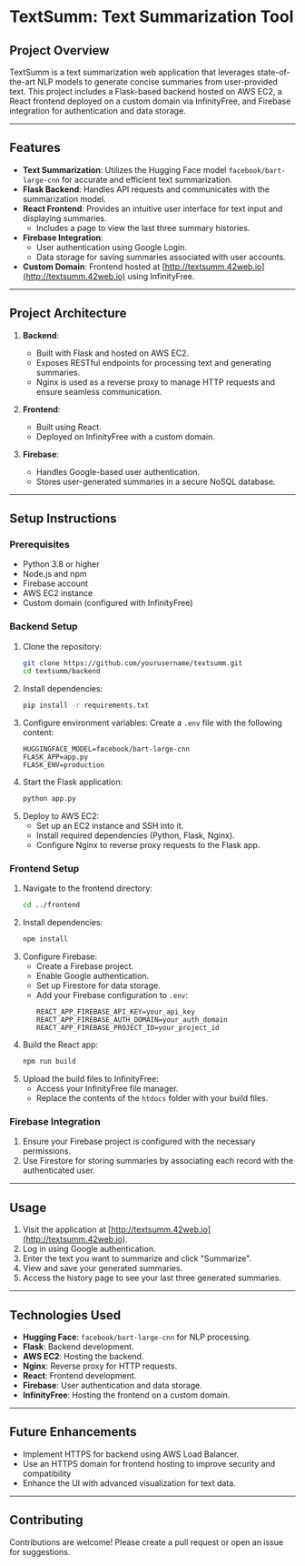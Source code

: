# TextSumm: Text Summarization Tool

## Project Overview

TextSumm is a text summarization web application that leverages state-of-the-art NLP models to generate concise summaries from user-provided text. This project includes a Flask-based backend hosted on AWS EC2, a React frontend deployed on a custom domain via InfinityFree, and Firebase integration for authentication and data storage.

---

## Features

- **Text Summarization**: Utilizes the Hugging Face model `facebook/bart-large-cnn` for accurate and efficient text summarization.
- **Flask Backend**: Handles API requests and communicates with the summarization model.
- **React Frontend**: Provides an intuitive user interface for text input and displaying summaries.
  - Includes a page to view the last three summary histories.
- **Firebase Integration**:
  - User authentication using Google Login.
  - Data storage for saving summaries associated with user accounts.
- **Custom Domain**: Frontend hosted at [http://textsumm.42web.io](http://textsumm.42web.io) using InfinityFree.

---

## Project Architecture

1. **Backend**:

   - Built with Flask and hosted on AWS EC2.
   - Exposes RESTful endpoints for processing text and generating summaries.
   - Nginx is used as a reverse proxy to manage HTTP requests and ensure seamless communication.

2. **Frontend**:

   - Built using React.
   - Deployed on InfinityFree with a custom domain.

3. **Firebase**:

   - Handles Google-based user authentication.
   - Stores user-generated summaries in a secure NoSQL database.

---

## Setup Instructions

### Prerequisites

- Python 3.8 or higher
- Node.js and npm
- Firebase account
- AWS EC2 instance
- Custom domain (configured with InfinityFree)

### Backend Setup

1. Clone the repository:
   ```bash
   git clone https://github.com/yourusername/textsumm.git
   cd textsumm/backend
   ```
2. Install dependencies:
   ```bash
   pip install -r requirements.txt
   ```
3. Configure environment variables:
   Create a `.env` file with the following content:
   ```env
   HUGGINGFACE_MODEL=facebook/bart-large-cnn
   FLASK_APP=app.py
   FLASK_ENV=production
   ```
4. Start the Flask application:
   ```bash
   python app.py
   ```
5. Deploy to AWS EC2:
   - Set up an EC2 instance and SSH into it.
   - Install required dependencies (Python, Flask, Nginx).
   - Configure Nginx to reverse proxy requests to the Flask app.

### Frontend Setup

1. Navigate to the frontend directory:
   ```bash
   cd ../frontend
   ```
2. Install dependencies:
   ```bash
   npm install
   ```
3. Configure Firebase:
   - Create a Firebase project.
   - Enable Google authentication.
   - Set up Firestore for data storage.
   - Add your Firebase configuration to `.env`:
     ```env
     REACT_APP_FIREBASE_API_KEY=your_api_key
     REACT_APP_FIREBASE_AUTH_DOMAIN=your_auth_domain
     REACT_APP_FIREBASE_PROJECT_ID=your_project_id
     ```
4. Build the React app:
   ```bash
   npm run build
   ```
5. Upload the build files to InfinityFree:
   - Access your InfinityFree file manager.
   - Replace the contents of the `htdocs` folder with your build files.

### Firebase Integration

1. Ensure your Firebase project is configured with the necessary permissions.
2. Use Firestore for storing summaries by associating each record with the authenticated user.

---

## Usage

1. Visit the application at [http://textsumm.42web.io](http://textsumm.42web.io).
2. Log in using Google authentication.
3. Enter the text you want to summarize and click "Summarize".
4. View and save your generated summaries.
5. Access the history page to see your last three generated summaries.

---

## Technologies Used

- **Hugging Face**: `facebook/bart-large-cnn` for NLP processing.
- **Flask**: Backend development.
- **AWS EC2**: Hosting the backend.
- **Nginx**: Reverse proxy for HTTP requests.
- **React**: Frontend development.
- **Firebase**: User authentication and data storage.
- **InfinityFree**: Hosting the frontend on a custom domain.

---

## Future Enhancements

- Implement HTTPS for backend using AWS Load Balancer.
- Use an HTTPS domain for frontend hosting to improve security and compatibility
- Enhance the UI with advanced visualization for text data.

---

## Contributing

Contributions are welcome! Please create a pull request or open an issue for suggestions.



